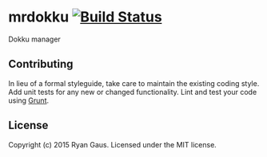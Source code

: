 # mrdokku [![Build Status](https://secure.travis-ci.org/1egoman/mrdokku.png?branch=master)](http://travis-ci.org/1egoman/mrdokku)

Dokku manager

## Contributing
In lieu of a formal styleguide, take care to maintain the existing coding style. Add unit tests for any new or changed functionality. Lint and test your code using [Grunt](http://gruntjs.com/).

## License
Copyright (c) 2015 Ryan Gaus. Licensed under the MIT license.

